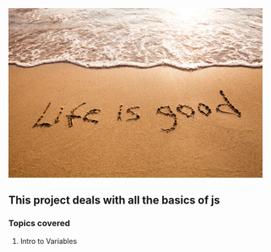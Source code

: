 
![life is Good](./life%20is%20good.jpg)

## This project deals with all the basics of js

### Topics covered

1. Intro to Variables